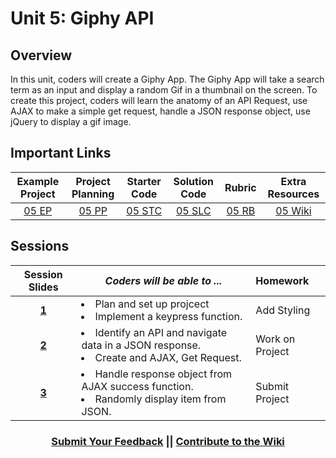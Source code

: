 # Unit 5: Giphy API


## Overview
In this unit, coders will create a Giphy App. The Giphy App will take a search term as an input and display a random Gif in a thumbnail on the screen. To create this project, coders will learn the anatomy of an API Request, use AJAX to make a simple get request, handle a JSON response object, use jQuery to display a gif image.


## Important Links

| Example Project | Project Planning |  Starter Code | Solution Code  | Rubric | Extra Resources |
|:-------:|:-------:|:-------:|:-------:|:-------:|:-------:|
|[05 EP](https://scriptedcurriculum.github.io/adv_giffinder_sol_3/)|[05 PP](https://docs.google.com/document/d/1LJcfvOTUZHwjdjZMU-94r5tXVEYmhJjb6ExYJf0zSQ8/edit)|[05 STC](https://github.com/ScriptEdcurriculum/advanced_giphy_startercode/blob/master/INSTRUCTIONS.md)|[05 SLC](https://github.com/ScriptEdcurriculum/advanced_giphy_solution) | [05 RB](https://drive.google.com/open?id=1NhN9GCw6g9ySGZYSW3yMyM0Ld-Hjpo0fNJJgY7u1rvo)|[05 Wiki](https://github.com/ScriptEdcurriculum/curriculum17-18/wiki/2.-Advanced#unit-6-giphy)|

## Sessions 
|Session Slides|*Coders will be able to ...*|Homework|
|:-------:|-------|:-------|
|[**1**](https://docs.google.com/presentation/d/1G3Df8eYHATleI4NXpeascOawCNM8On4Tm_DWyo2ZxSw/edit#slide=id.g1e220fa94a_0_30)|  <li> Plan and set up projcect </li> <li> Implement a keypress function. </li>|Add Styling|
|[**2**](https://docs.google.com/presentation/d/1uWU4nHS8CMj-2W48sdxR5TZgt89nOG6lC-CSndcUaow/edit#slide=id.g1e220fa94a_0_30)| <li> Identify an API and navigate data in a JSON response. </li> <li> Create and AJAX, Get Request. </li> |Work on Project|
|[**3**](https://docs.google.com/presentation/d/1GFKdyTcWlzaDKDXMorUYKfMpQohJ2xd_MNP66zGyOEI/edit#slide=id.g1e220fa94a_0_30)| <li> Handle response object from AJAX success function. </li> <li> Randomly display item from JSON. </li> |Submit Project|

<h3 align="center"><a href="https://docs.google.com/forms/d/e/1FAIpQLSdmoYjRk6tqJHI5Y1ELjOZ7tiYj58dmoIBEeUaXK5ciIdljIg/viewform">Submit Your Feedback</a> || <a href="https://github.com/ScriptEdcurriculum/curriculum17-18/wiki/2.-Advanced#unit-6-giphy">Contribute to the Wiki</a></h3>
